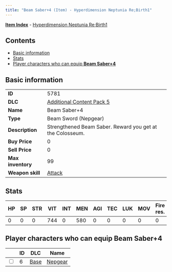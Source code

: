 ```yaml
---
title: "Beam Saber+4 (Item) - Hyperdimension Neptunia Re;Birth1"
---
```


[**Item Index**](/neptunia/rb1/item/index.html) - [Hyperdimension Neptunia Re;Birth1](/neptunia/rb1)

## Contents

- [Basic information](#basic-information)
- [Stats](#stats)
- [Player characters who can equip **Beam Saber+4**](#player-characters-who-can-equip-beam-saber-4)

## Basic information

|   |   |
| -- | -- |
| **ID** | 5781 |
| **DLC** | [Additional Content Pack 5](/neptunia/rb1/dlc/14-pack5.html) |
| **Name** | Beam Saber+4 |
| **Type** | Beam Sword (Nepgear) |
| **Description** | Strengthened Beam Saber. Reward you get at the Colosseum. |
| **Buy Price** | 0 |
| **Sell Price** | 0 |
| **Max inventory** | 99 |
| **Weapon skill** | [Attack](/neptunia/rb1/skill/1-1001-attack.html) |

## Stats

| HP | SP | STR | VIT | INT | MEN | AGI | TEC | LUK | MOV | Fire res. | Ice res. | Wind res. | Lightning res. |
| -- | -- | --- | --- | --- | --- | --- | --- | --- | --- | --------- | -------- | --------- | -------------- |
| 0 | 0 | 0 | 744 | 0 | 580 | 0 | 0 | 0 | 0 | 0 | 0 | 0 | 0 |

## Player characters who can equip **Beam Saber+4**

|    | ID | DLC | Name |
| -- | -- | --- | ---- |
| <input type="checkbox" id="rb1-player-1-6" class="trackbox" /> | 6 | [Base](/neptunia/rb1/dlc/1-base.html) | [Nepgear](/neptunia/rb1/player/1-6-nepgear.html) |